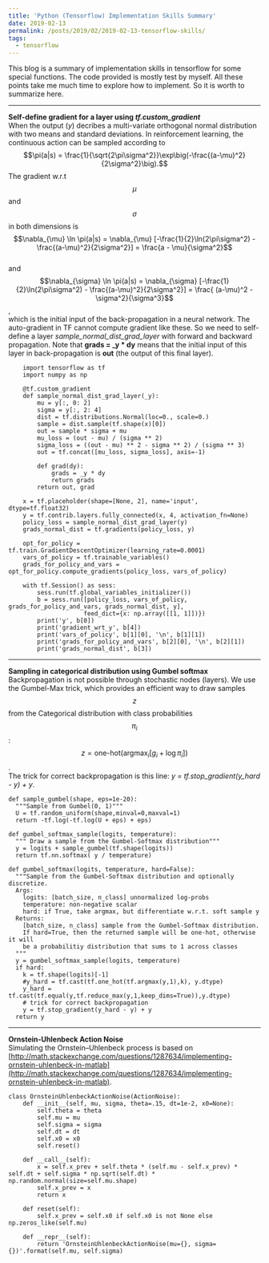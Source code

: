 ```yaml
---
title: 'Python (Tensorflow) Implementation Skills Summary'
date: 2019-02-13
permalink: /posts/2019/02/2019-02-13-tensorflow-skills/
tags:
  - tensorflow
---
```

This blog is a summary of implementation skills in tensorflow for some special functions. The code provided is mostly test by myself. All these points take me much time to explore how to implement. So it is worth to summarize here.

---
**Self-define gradient for a layer using _tf.custom_gradient_**  
When the output (_y_) decribes a multi-variate orthogonal normal distribution with two means and standard deviations. In reinforcement learning, the continuous action can be sampled according to  
$$\pi(a|s) = \frac{1}{\sqrt{2\pi\sigma^2}}\exp\big(-\frac{(a-\mu)^2}{2\sigma^2}\big).$$ 
The gradient w.r.t $$\mu$$ and $$\sigma$$ in both dimensions is  
$$\nabla_{\mu} \ln \pi(a|s) = \nabla_{\mu} [-\frac{1}{2}\ln(2\pi\sigma^2) - \frac{(a-\mu)^2}{2\sigma^2}] = \frac{a - \mu}{\sigma^2}$$  
and  
$$\nabla_{\sigma} \ln \pi(a|s) = \nabla_{\sigma} [-\frac{1}{2}\ln(2\pi\sigma^2) - \frac{(a-\mu)^2}{2\sigma^2}] = \frac{ (a-\mu)^2 - \sigma^2}{\sigma^3}$$,  
which is the initial input of the back-propagation in a neural network. The auto-gradient in TF cannot compute gradient like these. So we need to self-define a layer _sample_normal_dist_grad_layer_ with forward and backward propagation. Note that **grads = _y * dy** means that the initial input of this layer in back-propagation is **out** (the output of this final layer).

```
    import tensorflow as tf
    import numpy as np
    
    @tf.custom_gradient
    def sample_normal_dist_grad_layer(_y):
        mu = y[:, 0: 2]
        sigma = y[:, 2: 4]
        dist = tf.distributions.Normal(loc=0., scale=0.)
        sample = dist.sample(tf.shape(x)[0])
        out = sample * sigma + mu
        mu_loss = (out - mu) / (sigma ** 2)
        sigma_loss = ((out - mu) ** 2 - sigma ** 2) / (sigma ** 3)
        out = tf.concat([mu_loss, sigma_loss], axis=-1)
    
        def grad(dy):
            grads = _y * dy
            return grads
        return out, grad
    
    x = tf.placeholder(shape=[None, 2], name='input', dtype=tf.float32)
    y = tf.contrib.layers.fully_connected(x, 4, activation_fn=None)
    policy_loss = sample_normal_dist_grad_layer(y)
    grads_normal_dist = tf.gradients(policy_loss, y)
    
    opt_for_policy = tf.train.GradientDescentOptimizer(learning_rate=0.0001)
    vars_of_policy = tf.trainable_variables()
    grads_for_policy_and_vars = opt_for_policy.compute_gradients(policy_loss, vars_of_policy)
    
    with tf.Session() as sess:
        sess.run(tf.global_variables_initializer())
        b = sess.run([policy_loss, vars_of_policy, grads_for_policy_and_vars, grads_normal_dist, y], 
                     feed_dict={x: np.array([[1, 1]])})
        print('y', b[0])
        print('gradient_wrt_y', b[4])
        print('vars_of_policy', b[1][0], '\n', b[1][1])
        print('grads_for_policy_and_vars', b[2][0], '\n', b[2][1])
        print('grads_normal_dist', b[3])
```

---
**Sampling in categorical distribution using Gumbel softmax**  
Backpropagation is not possible through stochastic nodes (layers). We use the Gumbel-Max trick, which provides an efficient way to draw samples $$z$$ from the Categorical distribution with class probabilities $$\pi_i$$:  
$$z=\text{one-hot} (\text{argmax}_{i}[g_i+\log\pi_i])$$.  
The trick for correct backpropagation is this line: _y = tf.stop_gradient(y_hard - y) + y_.

```
def sample_gumbel(shape, eps=1e-20): 
  """Sample from Gumbel(0, 1)"""
  U = tf.random_uniform(shape,minval=0,maxval=1)
  return -tf.log(-tf.log(U + eps) + eps)

def gumbel_softmax_sample(logits, temperature): 
  """ Draw a sample from the Gumbel-Softmax distribution"""
  y = logits + sample_gumbel(tf.shape(logits))
  return tf.nn.softmax( y / temperature)

def gumbel_softmax(logits, temperature, hard=False):
  """Sample from the Gumbel-Softmax distribution and optionally discretize.
  Args:
    logits: [batch_size, n_class] unnormalized log-probs
    temperature: non-negative scalar
    hard: if True, take argmax, but differentiate w.r.t. soft sample y
  Returns:
    [batch_size, n_class] sample from the Gumbel-Softmax distribution.
    If hard=True, then the returned sample will be one-hot, otherwise it will
    be a probabilitiy distribution that sums to 1 across classes
  """
  y = gumbel_softmax_sample(logits, temperature)
  if hard:
    k = tf.shape(logits)[-1]
    #y_hard = tf.cast(tf.one_hot(tf.argmax(y,1),k), y.dtype)
    y_hard = tf.cast(tf.equal(y,tf.reduce_max(y,1,keep_dims=True)),y.dtype)
    # trick for correct backpropagation
    y = tf.stop_gradient(y_hard - y) + y
  return y
```

---
**Ornstein-Uhlenbeck Action Noise**  
Simulating the Ornstein–Uhlenbeck process is based on [http://math.stackexchange.com/questions/1287634/implementing-ornstein-uhlenbeck-in-matlab](http://math.stackexchange.com/questions/1287634/implementing-ornstein-uhlenbeck-in-matlab). 
```
class OrnsteinUhlenbeckActionNoise(ActionNoise):
    def __init__(self, mu, sigma, theta=.15, dt=1e-2, x0=None):
        self.theta = theta
        self.mu = mu
        self.sigma = sigma
        self.dt = dt
        self.x0 = x0
        self.reset()

    def __call__(self):
        x = self.x_prev + self.theta * (self.mu - self.x_prev) * self.dt + self.sigma * np.sqrt(self.dt) * np.random.normal(size=self.mu.shape)
        self.x_prev = x
        return x

    def reset(self):
        self.x_prev = self.x0 if self.x0 is not None else np.zeros_like(self.mu)

    def __repr__(self):
        return 'OrnsteinUhlenbeckActionNoise(mu={}, sigma={})'.format(self.mu, self.sigma)
```

